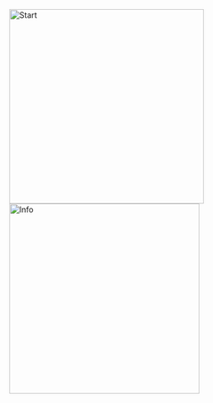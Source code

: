 <img width="349" alt="Start" src="https://github.com/user-attachments/assets/bdf2dc1f-d6fe-4652-9d4b-5e6d8bf055b3" />

<img width="341" alt="Info" src="https://github.com/user-attachments/assets/c66f7975-fa52-447c-996d-a68cc015bdad" />
